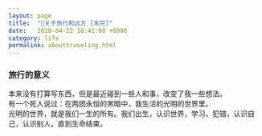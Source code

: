 ```yaml
---
layout: page
title:  "🌟关于旅行和远方 [未完]"
date:   2018-04-22 18:41:00 +0800
category: life
permalink: abouttraveling.html
---
```


### 旅行的意义

本来没有打算写东西，但是最近碰到一些人和事，改变了我一些想法。  
有一个死人说过：在两团永恒的黑暗中，我生活的光明的世界里。  
光明的世界，就是我们一生的所有。我们出生，认识世界，学习，犯错，认识自己，认识别人，直到生命结束。
